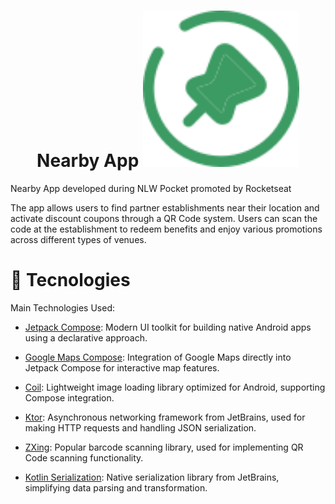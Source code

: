 
<h1 align="center">
  Nearby App
  <img alt="Nearby Icon" title="Nearby" src="/img/logo-icon.SVG" width="250px" />
</h1>

Nearby App developed during NLW Pocket promoted by Rocketseat

The app allows users to find partner establishments near their location and activate discount coupons through a QR Code system. Users can scan the code at the establishment to redeem benefits and enjoy various promotions across different types of venues.

# :rocket: Tecnologies
Main Technologies Used:

- [Jetpack Compose](https://developer.android.com/compose): Modern UI toolkit for building native Android apps using a declarative approach.

- [Google Maps Compose](https://developers.google.com/maps/documentation/android-sdk/maps-compose?hl=pt-br): Integration of Google Maps directly into Jetpack Compose for interactive map features.

- [Coil](https://coil-kt.github.io/coil/compose/): Lightweight image loading library optimized for Android, supporting Compose integration.

- [Ktor](https://ktor.io/): Asynchronous networking framework from JetBrains, used for making HTTP requests and handling JSON serialization.

- [ZXing](https://github.com/zxing/zxing): Popular barcode scanning library, used for implementing QR Code scanning functionality.

- [Kotlin Serialization](https://kotlinlang.org/docs/serialization.html): Native serialization library from JetBrains, simplifying data parsing and transformation.
